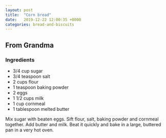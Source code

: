 ```yaml
---
layout: post
title:  "Corn bread"
date:   2019-12-22 12:00:35 +0000
categories: bread-and-biscuits
---
```


## From Grandma
### Ingredients
* 3/4 cup sugar
* 3/4 teaspoon salt
* 2 cups flour
* 1 teaspoon baking powder
* 2 eggs
* 1 1/2 cups milk
* 1 cup cornmeal
* 1 tablespoon melted butter


Mix sugar with beaten eggs. Sift flour, salt, baking powder and cornmeal together. Add butter and milk. Beat it quickly and bake in a large, buttered pan in a very hot oven.